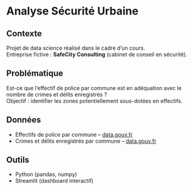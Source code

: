 # Analyse Sécurité Urbaine

## Contexte
Projet de data science réalisé dans le cadre d’un cours.  
Entreprise fictive : **SafeCity Consulting** (cabinet de conseil en sécurité).  

## Problématique
Est-ce que l’effectif de police par commune est en adéquation avec le nombre de crimes et délits enregistrés ?  
Objectif : identifier les zones potentiellement sous-dotées en effectifs.  

## Données
- Effectifs de police par commune  – [data.gouv.fr](https://www.data.gouv.fr/)  
- Crimes et délits enregistrés par commune  – [data.gouv.fr](https://www.data.gouv.fr/)  

## Outils
- Python (pandas, numpy)  
- Streamlit (dashboard interactif)  

